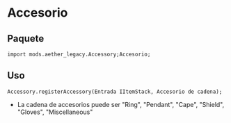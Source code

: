 # Accesorio

## Paquete

```zenscript
import mods.aether_legacy.Accessory;Accesorio;
```
## Uso

```zenscript
Accessory.registerAccessory(Entrada IItemStack, Accesorio de cadena);
```
- La cadena de accesorios puede ser "Ring", "Pendant", "Cape", "Shield", "Gloves", "Miscellaneous"